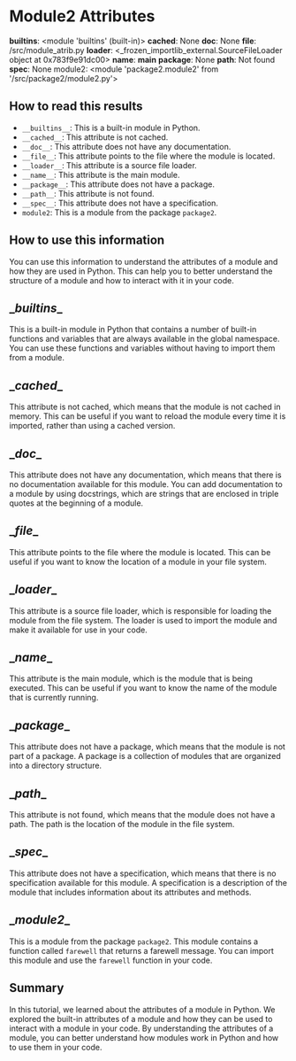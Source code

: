 # Module2 Attributes

**builtins**: <module 'builtins' (built-in)>
**cached**: None
**doc**: None
**file**: /src/module_atrib.py
**loader**: <_frozen_importlib_external.SourceFileLoader object at 0x783f9e91dc00>
**name**: **main**
**package**: None
**path**: Not found
**spec**: None
module2: <module 'package2.module2' from '/src/package2/module2.py'>

## How to read this results

- `__builtins__`: This is a built-in module in Python.
- `__cached__`: This attribute is not cached.
- `__doc__`: This attribute does not have any documentation.
- `__file__`: This attribute points to the file where the module is located.
- `__loader__`: This attribute is a source file loader.
- `__name__`: This attribute is the main module.
- `__package__`: This attribute does not have a package.
- `__path__`: This attribute is not found.
- `__spec__`: This attribute does not have a specification.
- `module2`: This is a module from the package `package2`.

## How to use this information

You can use this information to understand the attributes of a module and how they are used in Python. This can help you to better understand the structure of a module and how to interact with it in your code.

## **\__builtins__**

This is a built-in module in Python that contains a number of built-in functions and variables that are always available in the global namespace. You can use these functions and variables without having to import them from a module.

## **\__cached__**

This attribute is not cached, which means that the module is not cached in memory. This can be useful if you want to reload the module every time it is imported, rather than using a cached version.

## **\__doc__**

This attribute does not have any documentation, which means that there is no documentation available for this module. You can add documentation to a module by using docstrings, which are strings that are enclosed in triple quotes at the beginning of a module.

## **\__file__**

This attribute points to the file where the module is located. This can be useful if you want to know the location of a module in your file system.

## **\__loader__**

This attribute is a source file loader, which is responsible for loading the module from the file system. The loader is used to import the module and make it available for use in your code.

## **\__name__**

This attribute is the main module, which is the module that is being executed. This can be useful if you want to know the name of the module that is currently running.

## **\__package__**

This attribute does not have a package, which means that the module is not part of a package. A package is a collection of modules that are organized into a directory structure.

## **\__path__**

This attribute is not found, which means that the module does not have a path. The path is the location of the module in the file system.

## **\__spec__**

This attribute does not have a specification, which means that there is no specification available for this module. A specification is a description of the module that includes information about its attributes and methods.

## **\__module2__**

This is a module from the package `package2`. This module contains a function called `farewell` that returns a farewell message. You can import this module and use the `farewell` function in your code.

## Summary

In this tutorial, we learned about the attributes of a module in Python. We explored the built-in attributes of a module and how they can be used to interact with a module in your code. By understanding the attributes of a module, you can better understand how modules work in Python and how to use them in your code.

